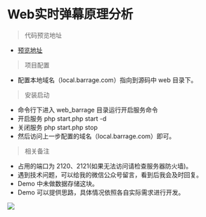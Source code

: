 # Web实时弹幕原理分析

> 代码预览地址

- [预览地址](http://mp.weixin.qq.com/s?__biz=MjM5NDM4MDIwNw==&mid=2448834733&idx=1&sn=e3ef3cda66f1d48f5c208b5a9c90046e&chksm=b28a406d85fdc97bb1fb5b55667a0d866c0b9d34a54a08350619c04cd4a08651dc0eb7453f94)

> 项目配置

- 配置本地域名（local.barrage.com）指向到源码中 web 目录下。

> 安装启动

- 命令行下进入 web_barrage 目录运行开启服务命令 
- 开启服务 php start.php start -d
- 关闭服务 php start.php stop
- 然后访问上一步配置的域名（local.barrage.com）即可。

> 相关备注

- 占用的端口为 2120、2121(如果无法访问请检查服务器防火墙)。
- 遇到技术问题，可以给我的微信公众号留言，看到后我会及时回复。
- Demo 中未做数据存储这块。
- Demo 可以提供思路，具体情况依照各自实际需求进行开发。

![](https://ntaste.github.io/image/qr.jpg)


